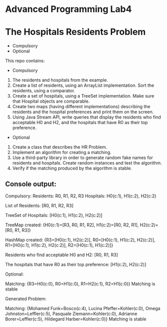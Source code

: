# Advanced Programming Lab4 
# The Hospitals Residents Problem

- Compulsory
- Optional

This repo contains:
- Compulsory
1. The residents and hospitals from the example.
2. Create a list of residents, using an ArrayList implementation. Sort the residents, using a comparator.
3. Create a set of hospitals, using a TreeSet implementation. Make sure that Hospital objects are comparable.
4. Create two maps (having different implementations) describing the residents and the hospital preferences and print them on the screen.
5. Using Java Stream API, write queries that display the residents who find acceptable H0 and H2, and the hospitals that have R0 as their top preference.

- Optional
1. Create a class that describes the HR Problem.
2. Implement an algorithm for creating a matching.
3. Use a third-party library in order to generate random fake names for residents and hospitals. Create random instances and test the algorithm.
4. Verify if the matching produced by the algorithm is stable.


## Console output:

  Compulsory:
  Residents: R0, R1, R2, R3 Hospitals: H0(c:1), H1(c:2), H2(c:2)

  List of Residents: [R0, R1, R2, R3]
  
  TreeSet of Hospitals: [H0(c:1), H1(c:2), H2(c:2)]
  
  TreeMap created: {H0(c:1)=[R3, R0, R1, R2], H1(c:2)=[R0, R2, R1], H2(c:2)=[R0, R1, R3]}
  
  HashMap created: {R3=[H0(c:1), H2(c:2)], R0=[H0(c:1), H1(c:2), H2(c:2)], R1=[H0(c:1), H1(c:2), H2(c:2)], R2=[H0(c:1), H1(c:2)]}


  Residents who find acceptable H0 and H2: [R0, R1, R3]
  
  The hospitals that have R0 as their top preference: [H1(c:2), H2(c:2)]


  Optional:

  Matching: {R3=H0(c:0), R0=H1(c:0), R1=H2(c:1), R2=H1(c:0)} Matching is stable

  Generated Problem:
  
  Matching: {Mohamed Funk=Bosco(c:4), Lucina Pfeffer=Kohler(c:0), Omega Johnston=Leffler(c:5), Pasquale Ziemann=Kohler(c:0), Adrianne Borer=Leffler(c:5), Hildegard Harber=Kohler(c:0)}
  Matching is stable
